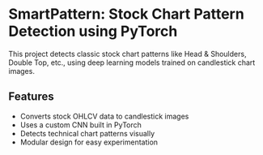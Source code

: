 # SmartPattern: Stock Chart Pattern Detection using PyTorch

This project detects classic stock chart patterns like Head & Shoulders, Double Top, etc., using deep learning models trained on candlestick chart images.

## Features
- Converts stock OHLCV data to candlestick images
- Uses a custom CNN built in PyTorch
- Detects technical chart patterns visually
- Modular design for easy experimentation
